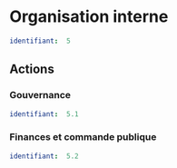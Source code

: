# Organisation interne
```yaml
identifiant:  5
```
## Actions
### Gouvernance
```yaml
identifiant:  5.1
```

### Finances et commande publique
```yaml
identifiant:  5.2
```


